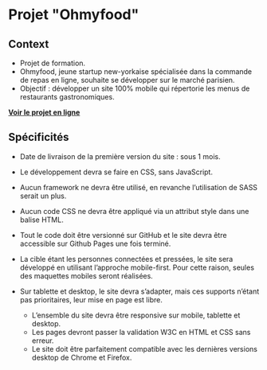 # Projet "Ohmyfood"

## Context

  - Projet de formation.
  - Ohmyfood, jeune startup new-yorkaise spécialisée dans la commande de repas en ligne, souhaite se développer sur le marché parisien.
  - Objectif : développer un site 100% mobile qui répertorie les menus de restaurants gastronomiques.


  **[Voir le projet en ligne](https://davidpayet.github.io/ohmyfod/)**
  

## Spécificités

  - Date de livraison de la première version du site : sous 1 mois.

  - Le développement devra se faire en CSS, sans JavaScript.
  - Aucun framework ne devra être utilisé, en revanche l’utilisation de SASS serait un
plus.
  - Aucun code CSS ne devra être appliqué via un attribut style dans une balise HTML.
  - Tout le code doit être versionné sur GitHub et le site devra être accessible sur Github Pages une fois terminé.
  
  - La cible étant les personnes connectées et pressées, le site sera développé en utilisant l’approche mobile-first. Pour cette raison, seules des maquettes mobiles seront réalisées.
  - Sur tablette et desktop, le site devra s’adapter, mais ces supports n’étant pas prioritaires, leur mise en page est libre.
    - L’ensemble du site devra être responsive sur mobile, tablette et desktop.
    - Les pages devront passer la validation W3C en HTML et CSS sans erreur.
    - Le site doit être parfaitement compatible avec les dernières versions desktop de
Chrome et Firefox.
